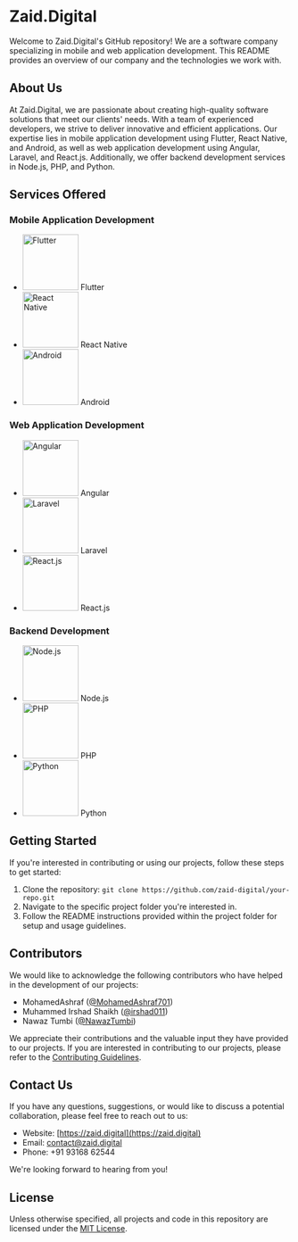 # Zaid.Digital

Welcome to Zaid.Digital's GitHub repository! We are a software company specializing in mobile and web application development. This README provides an overview of our company and the technologies we work with.

## About Us

At Zaid.Digital, we are passionate about creating high-quality software solutions that meet our clients' needs. With a team of experienced developers, we strive to deliver innovative and efficient applications. Our expertise lies in mobile application development using Flutter, React Native, and Android, as well as web application development using Angular, Laravel, and React.js. Additionally, we offer backend development services in Node.js, PHP, and Python.

## Services Offered

### Mobile Application Development

- <img src="https://upload.wikimedia.org/wikipedia/commons/1/17/Google-flutter-logo.png" alt="Flutter" width="100"> Flutter
- <img src="https://upload.wikimedia.org/wikipedia/commons/a/a7/React-icon.svg" alt="React Native" width="100"> React Native
- <img src="https://upload.wikimedia.org/wikipedia/commons/3/34/Android_Studio_icon.svg" alt="Android" width="100"> Android

### Web Application Development

- <img src="https://upload.wikimedia.org/wikipedia/commons/c/cf/Angular_full_color_logo.svg" alt="Angular" width="100"> Angular
- <img src="https://upload.wikimedia.org/wikipedia/commons/9/9a/Laravel.svg" alt="Laravel" width="100"> Laravel
- <img src="https://upload.wikimedia.org/wikipedia/commons/a/a7/React-icon.svg" alt="React.js" width="100"> React.js

### Backend Development

- <img src="https://upload.wikimedia.org/wikipedia/commons/d/d9/Node.js_logo.svg" alt="Node.js" width="100"> Node.js
- <img src="https://upload.wikimedia.org/wikipedia/commons/2/27/PHP-logo.svg" alt="PHP" width="100"> PHP
- <img src="https://upload.wikimedia.org/wikipedia/commons/c/c3/Python-logo-notext.svg" alt="Python" width="100"> Python



## Getting Started

If you're interested in contributing or using our projects, follow these steps to get started:

1. Clone the repository: `git clone https://github.com/zaid-digital/your-repo.git`
2. Navigate to the specific project folder you're interested in.
3. Follow the README instructions provided within the project folder for setup and usage guidelines.

## Contributors

We would like to acknowledge the following contributors who have helped in the development of our projects:

- MohamedAshraf ([@MohamedAshraf701](https://github.com/MohamedAshraf701))
- Muhammed Irshad Shaikh ([@irshad011](https://github.com/mu-irshad011))
- Nawaz Tumbi ([@NawazTumbi](https://github.com/devloper2017))

We appreciate their contributions and the valuable input they have provided to our projects. If you are interested in contributing to our projects, please refer to the [Contributing Guidelines](CONTRIBUTING.md).

## Contact Us

If you have any questions, suggestions, or would like to discuss a potential collaboration, please feel free to reach out to us:

- Website: [https://zaid.digital](https://zaid.digital)
- Email: [contact@zaid.digital](mailto:zaid.digital.work@gmail.com)
- Phone: +91 93168 62544

We're looking forward to hearing from you!

## License

Unless otherwise specified, all projects and code in this repository are licensed under the [MIT License](LICENSE).


